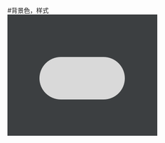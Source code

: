 #背景色，样式<br>
![我是描述](https://github.com/kangkangding/Circlebg/blob/master/Screenshots/QQ%E6%88%AA%E5%9B%BE20171220183634.png)